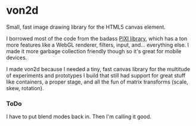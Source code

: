 # von2d

Small, fast image drawing library for the HTML5 canvas element.

I borrowed most of the code from the badass [PIXI library](https://github.com/GoodBoyDigital/pixi.js), which has a ton more features like a WebGL renderer, filters, input, and... everything else. I made it more garbage collection friendly though so it's great for mobile devices.

I made von2d because I needed a tiny, fast canvas library for the multitude of experiments and prototypes I build that still had support for great stuff like containers, a proper stage, and all the fun of matrix transforms (scale, skew, rotation).

### ToDo

I have to put blend modes back in. Then I'm calling it good.